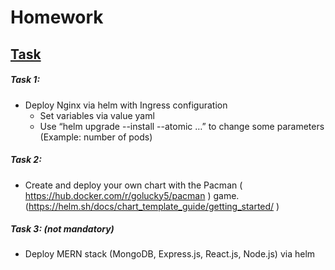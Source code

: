 # Homework

## [Task](https://docs.google.com/document/d/1PwwgBQpD3E0c-kIeTNX8tegVtSGA5E9Z/edit)
##### Task 1:
- Deploy Nginx via helm with Ingress configuration 
    - Set variables via value yaml
    - Use “helm upgrade --install --atomic …” to change some parameters (Example: number of pods)
##### Task 2:
- Create and deploy your own chart with the Pacman ( https://hub.docker.com/r/golucky5/pacman ) game. 
(https://helm.sh/docs/chart_template_guide/getting_started/ )

##### Task 3: (not mandatory)
- Deploy MERN stack (MongoDB, Express.js, React.js, Node.js) via helm 
